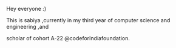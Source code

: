 Hey everyone :)

This is sabiya ,currently in  my third year of computer science and engineering ,and 

scholar of cohort A-22 @codeforIndiafoundation.


